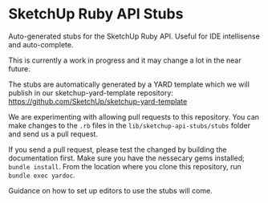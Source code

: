 # SketchUp Ruby API Stubs

Auto-generated stubs for the SketchUp Ruby API. Useful for IDE intellisense and auto-complete.

This is currently a work in progress and it may change a lot in the near future.

The stubs are automatically generated by a YARD template which we will publish in our sketchup-yard-template repository: https://github.com/SketchUp/sketchup-yard-template

We are experimenting with allowing pull requests to this repository. You can make changes to the `.rb` files in the `lib/sketchup-api-stubs/stubs` folder and send us a pull request.

If you send a pull request, please test the changed by building the documentation first. Make sure you have the nessecary gems installed; `bundle install`. From the location where you clone this repository, run `bundle exec yardoc`.

Guidance on how to set up editors to use the stubs will come.

